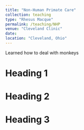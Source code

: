 ```yaml
---
title: "Non-Human Primate Care"
collection: teaching
type: "Rhesus Macque"
permalink: /teaching/NHP
venue: "Cleveland Clinic"
date: 
location: "Cleveland, Ohio"
---
```


Learned how to deal with monkeys

Heading 1
======

Heading 2
======

Heading 3
======
